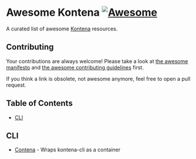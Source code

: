 # Awesome Kontena [![Awesome](https://cdn.rawgit.com/sindresorhus/awesome/d7305f38d29fed78fa85652e3a63e154dd8e8829/media/badge.svg)](https://github.com/sindresorhus/awesome)

A curated list of awesome [Kontena](http://www.kontena.io/) resources.

## Contributing

Your contributions are always welcome! Please take a look at [the awesome manifesto](https://github.com/sindresorhus/awesome/blob/master/awesome.md)
and [the awesome contributing guidelines](https://github.com/sindresorhus/awesome/blob/master/contributing.md) first.

If you think a link is obsolete, not awesome anymore, feel free to open a pull request.

## Table of Contents

- [CLI](#cli)

## CLI

- [Contena](https://github.com/matti/contena) - Wraps kontena-cli as a container
